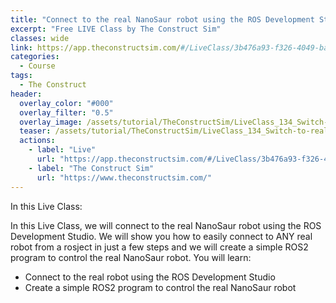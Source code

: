 ```yaml
---
title: "Connect to the real NanoSaur robot using the ROS Development Studio"
excerpt: "Free LIVE Class by The Construct Sim"
classes: wide
link: https://app.theconstructsim.com/#/LiveClass/3b476a93-f326-4049-baaa-833fd16398ae
categories:
  - Course
tags:
  - The Construct
header:
  overlay_color: "#000"
  overlay_filter: "0.5"
  overlay_image: /assets/tutorial/TheConstructSim/LiveClass_134_Switch-to-real.jpg
  teaser: /assets/tutorial/TheConstructSim/LiveClass_134_Switch-to-real.jpg
  actions:
    - label: "Live"
      url: "https://app.theconstructsim.com/#/LiveClass/3b476a93-f326-4049-baaa-833fd16398ae"
    - label: "The Construct Sim"
      url: "https://www.theconstructsim.com/"
---
```


In this Live Class:

In this Live Class, we will connect to the real NanoSaur robot using the ROS Development Studio. We will show you how to easily connect to ANY real robot from a rosject in just a few steps and we will create a simple ROS2 program to control the real NanoSaur robot. You will learn:

* Connect to the real robot using the ROS Development Studio
* Create a simple ROS2 program to control the real NanoSaur robot